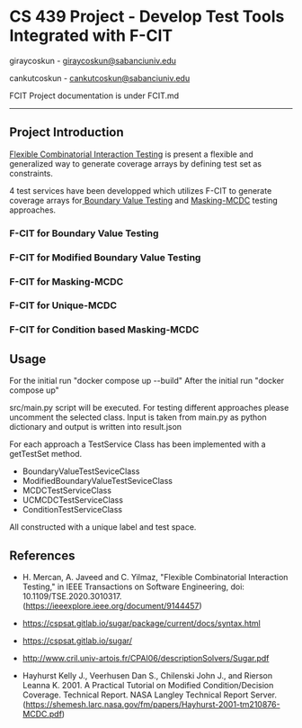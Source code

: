 # CS 439 Project - Develop Test Tools Integrated with F-CIT

giraycoskun - giraycoskun@sabanciuniv.edu

cankutcoskun - cankutcoskun@sabanciuniv.edu

FCIT Project documentation is under FCIT.md

---

## Project Introduction

[Flexible Combinatorial Interaction Testing](https://ieeexplore.ieee.org/document/9144457) is present a flexible and generalized way to generate coverage arrays by defining test set as constraints.

4 test services have been developped which utilizes F-CIT to generate coverage arrays for[ Boundary Value Testing](https://en.wikipedia.org/wiki/Boundary-value_analysis) and [Masking-MCDC](https://en.wikipedia.org/wiki/Modified_condition/decision_coverage) testing approaches.

### F-CIT for Boundary Value Testing

### F-CIT for Modified Boundary Value Testing

### F-CIT for Masking-MCDC

### F-CIT for Unique-MCDC

### F-CIT for Condition based Masking-MCDC

## Usage

For the initial run "docker compose up --build"
After the initial run "docker compose up"

src/main.py script will be executed. For testing different approaches please uncomment the selected class.
Input is taken from main.py as python dictionary and output is written into result.json

For each approach a TestService Class has been implemented with a getTestSet method.

- BoundaryValueTestSeviceClass
- ModifiedBoundaryValueTestSeviceClass
- MCDCTestServiceClass
- UCMCDCTestServiceClass
- ConditionTestServiceClass

All constructed with a unique label and test space.

## References

- H. Mercan, A. Javeed and C. Yilmaz, "Flexible Combinatorial Interaction Testing," in IEEE Transactions on Software Engineering, doi: 10.1109/TSE.2020.3010317. (https://ieeexplore.ieee.org/document/9144457)

- https://cspsat.gitlab.io/sugar/package/current/docs/syntax.html

- https://cspsat.gitlab.io/sugar/

- http://www.cril.univ-artois.fr/CPAI06/descriptionSolvers/Sugar.pdf

- Hayhurst Kelly J., Veerhusen Dan S., Chilenski John J., and Rierson Leanna K. 2001. A Practical Tutorial on Modified Condition/Decision Coverage. Technical Report. NASA Langley Technical Report Server.
  (https://shemesh.larc.nasa.gov/fm/papers/Hayhurst-2001-tm210876-MCDC.pdf)
